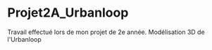 # Projet2A_Urbanloop
Travail effectué lors de mon projet de 2e année. Modélisation 3D de l'Urbanloop
